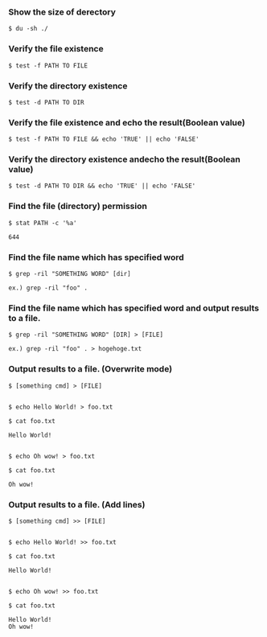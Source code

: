 ### Show the size of derectory

```
$ du -sh ./
```

### Verify the file existence

```
$ test -f PATH TO FILE
```

### Verify the directory existence

```
$ test -d PATH TO DIR
```


### Verify the file existence and echo the result(Boolean value)

```
$ test -f PATH TO FILE && echo 'TRUE' || echo 'FALSE'
```

### Verify the directory existence andecho the result(Boolean value)

```
$ test -d PATH TO DIR && echo 'TRUE' || echo 'FALSE'
```
### Find the file (directory) permission

```
$ stat PATH -c '%a'

644
```

### Find the file name which has specified word

```
$ grep -ril "SOMETHING WORD" [dir]

ex.) grep -ril "foo" .
```


### Find the file name which has specified word and output results to a file.

```
$ grep -ril "SOMETHING WORD" [DIR] > [FILE]

ex.) grep -ril "foo" . > hogehoge.txt
```

### Output results to a file. (Overwrite mode)

```
$ [something cmd] > [FILE]


$ echo Hello World! > foo.txt

$ cat foo.txt

Hello World!


$ echo Oh wow! > foo.txt

$ cat foo.txt

Oh wow!
```

### Output results to a file. (Add lines)

```
$ [something cmd] >> [FILE]


$ echo Hello World! >> foo.txt

$ cat foo.txt

Hello World!


$ echo Oh wow! >> foo.txt

$ cat foo.txt

Hello World!
Oh wow!
```
